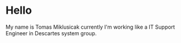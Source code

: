 # Hello 

My name is Tomas Miklusicak currently I'm working like a IT Support Engineer in Descartes system group.

